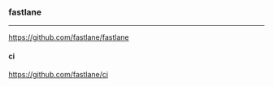 ### fastlane
---
https://github.com/fastlane/fastlane

#### ci
https://github.com/fastlane/ci

```ruby

```
